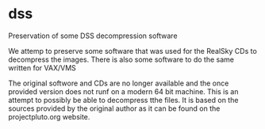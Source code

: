 # dss
Preservation of some DSS decompression software

We attemp to preserve some software that was used for the RealSky CDs to decompress the images.
There is also some software to do the same written for VAX/VMS

The original softwore and CDs are no longer available and the once provided version does not runf on a modern 64 bit machine.
This is an attempt to possibly be able to decompress tthe files. It is based on the sources provided by the original author
as it can be found on the projectpluto.org website.
